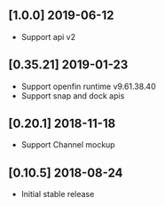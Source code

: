 ## [1.0.0] 2019-06-12
- Support api v2
## [0.35.21] 2019-01-23
- Support openfin runtime v9.61.38.40
- Support snap and dock apis

## [0.20.1] 2018-11-18
- Support Channel mockup
## [0.10.5] 2018-08-24
- Initial stable release